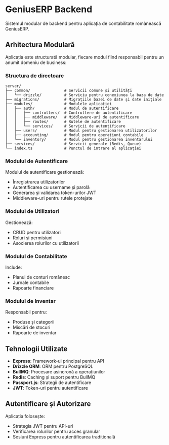 # GeniusERP Backend

Sistemul modular de backend pentru aplicația de contabilitate românească GeniusERP.

## Arhitectura Modulară

Aplicația este structurată modular, fiecare modul fiind responsabil pentru un anumit domeniu de business:

### Structura de directoare

```
server/
├── common/               # Servicii comune și utilități
│   └── drizzle/          # Serviciu pentru conexiunea la baza de date
├── migrations/           # Migrațiile bazei de date și date inițiale
├── modules/              # Modulele aplicației
│   ├── auth/             # Modul de autentificare
│   │   ├── controllers/  # Controllere de autentificare
│   │   ├── middleware/   # Middleware-uri de autentificare
│   │   ├── routes/       # Rutele de autentificare
│   │   └── services/     # Servicii de autentificare
│   ├── users/            # Modul pentru gestionarea utilizatorilor
│   ├── accounting/       # Modul pentru operațiuni contabile
│   └── inventory/        # Modul pentru gestionarea inventarului
├── services/             # Servicii generale (Redis, Queue)
└── index.ts              # Punctul de intrare al aplicației
```

### Modulul de Autentificare

Modulul de autentificare gestionează:
- Înregistrarea utilizatorilor
- Autentificarea cu username și parolă
- Generarea și validarea token-urilor JWT
- Middleware-uri pentru rutele protejate

### Modulul de Utilizatori

Gestionează:
- CRUD pentru utilizatori
- Roluri și permisiuni
- Asocierea rolurilor cu utilizatorii

### Modulul de Contabilitate

Include:
- Planul de conturi românesc
- Jurnale contabile
- Rapoarte financiare

### Modulul de Inventar

Responsabil pentru:
- Produse și categorii
- Mișcări de stocuri
- Rapoarte de inventar

## Tehnologii Utilizate

- **Express**: Framework-ul principal pentru API
- **Drizzle ORM**: ORM pentru PostgreSQL
- **BullMQ**: Procesare asincronă a operațiunilor
- **Redis**: Caching și suport pentru BullMQ
- **Passport.js**: Strategii de autentificare
- **JWT**: Token-uri pentru autentificare

## Autentificare și Autorizare

Aplicația folosește:
- Strategia JWT pentru API-uri
- Verificarea rolurilor pentru acces granular
- Sesiuni Express pentru autentificarea tradițională